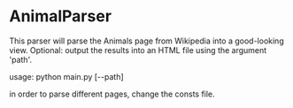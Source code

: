# AnimalParser

This parser will parse the Animals page from Wikipedia into a good-looking view.
Optional: output the results into an HTML file using the argument 'path'.

usage: python main.py [--path]

in order to parse different pages, change the consts file.
